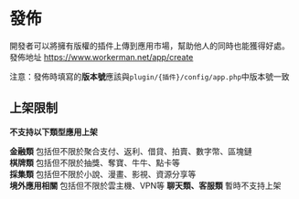 # 發佈

開發者可以將擁有版權的插件上傳到應用市場，幫助他人的同時也能獲得好處。
發佈地址 https://www.workerman.net/app/create

注意：發佈時填寫的**版本號**應該與`plugin/{插件}/config/app.php`中版本號一致

## 上架限制
**不支持以下類型應用上架**

**金融類** 包括但不限於聚合支付、返利、借貸、拍賣、數字幣、區塊鏈  
**棋牌類** 包括但不限於抽獎、奪寶、牛牛、點卡等  
**採集類** 包括但不限於小說、漫畫、影視、資源分享等  
**境外應用相關** 包括但不限於雲主機、VPN等
**聊天類、客服類** 暫時不支持上架
